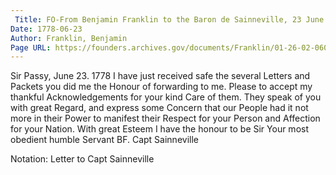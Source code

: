 ```yaml
---
 Title: FO-From Benjamin Franklin to the Baron de Sainneville, 23 June 1778
Date: 1778-06-23
Author: Franklin, Benjamin
Page URL: https://founders.archives.gov/documents/Franklin/01-26-02-0606
---
```


Sir
Passy, June 23. 1778
I have just received safe the several Letters and Packets you did me the Honour of forwarding to me. Please to accept my thankful Acknowledgements for your kind Care of them. They speak of you with great Regard, and express some Concern that our People had it not more in their Power to manifest their Respect for your Person and Affection for your Nation. With great Esteem I have the honour to be Sir Your most obedient humble Servant
BF.
Capt Sainneville
 
Notation: Letter to Capt Sainneville

